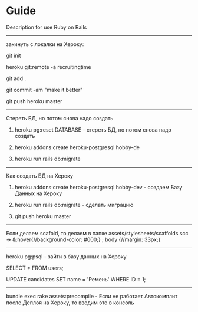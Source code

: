 # Guide

Description for use Ruby on Rails

----------------------------------------

закинуть с локалки на Хероку:

git init

heroku git:remote -a recruitingtime

git add .

git commit -am "make it better"

git push heroku master

----------------------------------------
 
 Стереть БД, но потом снова надо создать

1. heroku pg:reset DATABASE - стереть БД, но потом снова надо создать

2. heroku addons:create heroku-postgresql:hobby-de
 
3. heroku run rails db:migrate  

----------------------------------------
 
Как создать БД на Хероку

1. heroku addons:create heroku-postgresql:hobby-dev - создаем Базу Данных на Хероку

2. heroku run rails db:migrate                      - сделать миграцию 

3. git push heroku master

--------------------------------------------

Если делаем scafold, то делаем в папке assets/stylesheets/scaffolds.scc -> &:hover{//background-color: #000;} ; body {//margin: 33px;}

--------------------------------------------

heroku pg:psql                                      - зайти в базу данных на Хероку

SELECT * FROM users;

UPDATE candidates SET name = 'Ремень' WHERE ID = 1;

---------------------------------------------

bundle exec rake assets:precompile - Если не работает Автокомплит после Деплоя на Хероку, то вводим это в консоль
